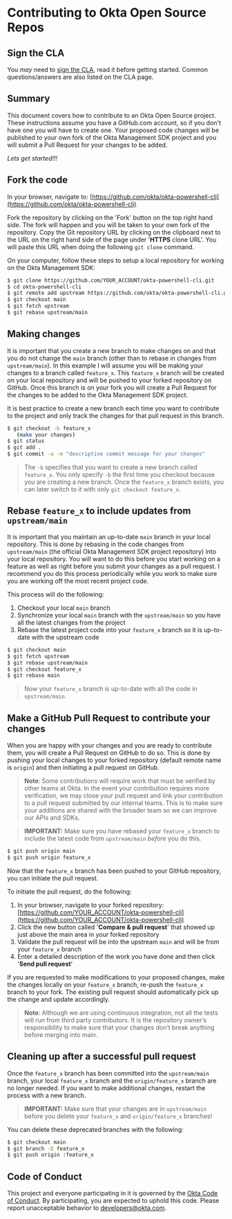Contributing to Okta Open Source Repos
======================================

Sign the CLA
------------

You _may_ need to [sign the CLA](https://developer.okta.com/cla/), read it before getting started. Common questions/answers are also listed on the CLA page.

Summary
-------
This document covers how to contribute to an Okta Open Source project. These instructions assume you have a GitHub.com account, so if you don't have one you will have to create one. Your proposed code changes will be published to your own fork of the Okta Management SDK project and you will submit a Pull Request for your changes to be added.

_Lets get started!!!_


Fork the code
-------------

In your browser, navigate to: [https://github.com/okta/okta-powershell-cli](https://github.com/okta/okta-powershell-cli)

Fork the repository by clicking on the 'Fork' button on the top right hand side.  The fork will happen and you will be taken to your own fork of the repository.  Copy the Git repository URL by clicking on the clipboard next to the URL on the right hand side of the page under '**HTTPS** clone URL'.  You will paste this URL when doing the following `git clone` command.

On your computer, follow these steps to setup a local repository for working on the Okta Management SDK:

``` bash
$ git clone https://github.com/YOUR_ACCOUNT/okta-powershell-cli.git
$ cd okta-powershell-cli
$ git remote add upstream https://github.com/okta/okta-powershell-cli.git
$ git checkout main
$ git fetch upstream
$ git rebase upstream/main
```

Making changes
--------------

It is important that you create a new branch to make changes on and that you do not change the `main` branch (other than to rebase in changes from `upstream/main`).  In this example I will assume you will be making your changes to a branch called `feature_x`.  This `feature_x` branch will be created on your local repository and will be pushed to your forked repository on GitHub.  Once this branch is on your fork you will create a Pull Request for the changes to be added to the Okta Management SDK project.

It is best practice to create a new branch each time you want to contribute to the project and only track the changes for that pull request in this branch.

``` bash
$ git checkout -b feature_x
   (make your changes)
$ git status
$ git add .
$ git commit -a -m "descriptive commit message for your changes"
```

> The `-b` specifies that you want to create a new branch called `feature_x`.  You only specify `-b` the first time you checkout because you are creating a new branch.  Once the `feature_x` branch exists, you can later switch to it with only `git checkout feature_x`.


Rebase `feature_x` to include updates from `upstream/main`
------------------------------------------------------------

It is important that you maintain an up-to-date `main` branch in your local repository.  This is done by rebasing in the code changes from `upstream/main` (the official Okta Management SDK project repository) into your local repository.  You will want to do this before you start working on a feature as well as right before you submit your changes as a pull request.  I recommend you do this process periodically while you work to make sure you are working off the most recent project code.

This process will do the following:

1. Checkout your local `main` branch
2. Synchronize your local `main` branch with the `upstream/main` so you have all the latest changes from the project
3. Rebase the latest project code into your `feature_x` branch so it is up-to-date with the upstream code

``` bash
$ git checkout main
$ git fetch upstream
$ git rebase upstream/main
$ git checkout feature_x
$ git rebase main
```

> Now your `feature_x` branch is up-to-date with all the code in `upstream/main`.


Make a GitHub Pull Request to contribute your changes
-----------------------------------------------------

When you are happy with your changes and you are ready to contribute them, you will create a Pull Request on GitHub to do so.  This is done by pushing your local changes to your forked repository (default remote name is `origin`) and then initiating a pull request on GitHub.


> **Note**: Some contributions will require work that must be verified by other teams at Okta. In the event your contribution requires more verification, we may close your pull request and link your contribution to a pull request submitted by our internal teams. This is to make sure your additions are shared with the broader team so we can improve our APIs and SDKs.

> **IMPORTANT:** Make sure you have rebased your `feature_x` branch to include the latest code from `upstream/main` _before_ you do this.

``` bash
$ git push origin main
$ git push origin feature_x
```

Now that the `feature_x` branch has been pushed to your GitHub repository, you can initiate the pull request.

To initiate the pull request, do the following:

1. In your browser, navigate to your forked repository: [https://github.com/YOUR_ACCOUNT/okta-powershell-cli](https://github.com/YOUR_ACCOUNT/okta-powershell-cli)
2. Click the new button called '**Compare & pull request**' that showed up just above the main area in your forked repository
3. Validate the pull request will be into the upstream `main` and will be from your `feature_x` branch
4. Enter a detailed description of the work you have done and then click '**Send pull request**'

If you are requested to make modifications to your proposed changes, make the changes locally on your `feature_x` branch, re-push the `feature_x` branch to your fork.  The existing pull request should automatically pick up the change and update accordingly.

> **Note**: Although we are using continuous integration, not all the tests will run from third party contributors. It is the repository owner’s responsibility to make sure that your changes don’t break anything before merging into main.

Cleaning up after a successful pull request
-------------------------------------------

Once the `feature_x` branch has been committed into the `upstream/main` branch, your local `feature_x` branch and the `origin/feature_x` branch are no longer needed.  If you want to make additional changes, restart the process with a new branch.

> **IMPORTANT:** Make sure that your changes are in `upstream/main` before you delete your `feature_x` and `origin/feature_x` branches!

You can delete these deprecated branches with the following:

``` bash
$ git checkout main
$ git branch -D feature_x
$ git push origin :feature_x
```

Code of Conduct
---------------

This project and everyone participating in it is governed by the [Okta Code of Conduct](https://github.com/okta/okta-powershell-cli/tree/main/CODE_OF_CONDUCT.md). By participating, you are expected to uphold this code. Please report unacceptable behavior to developers@okta.com.

